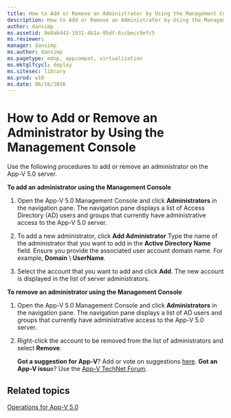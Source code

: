 ```yaml
---
title: How to Add or Remove an Administrator by Using the Management Console
description: How to Add or Remove an Administrator by Using the Management Console
author: dansimp
ms.assetid: 0e8ab443-1931-4b1a-95df-6ccbecc9efc5
ms.reviewer: 
manager: dansimp
ms.author: dansimp
ms.pagetype: mdop, appcompat, virtualization
ms.mktglfcycl: deploy
ms.sitesec: library
ms.prod: w10
ms.date: 06/16/2016
---
```



# How to Add or Remove an Administrator by Using the Management Console


Use the following procedures to add or remove an administrator on the App-V 5.0 server.

**To add an administrator using the Management Console**

1.  Open the App-V 5.0 Management Console and click **Administrators** in the navigation pane. The navigation pane displays a list of Access Directory (AD) users and groups that currently have administrative access to the App-V 5.0 server.

2.  To add a new administrator, click **Add Administrator** Type the name of the administrator that you want to add in the **Active Directory Name** field. Ensure you provide the associated user account domain name. For example, **Domain** \\ **UserName**.

3.  Select the account that you want to add and click **Add**. The new account is displayed in the list of server administrators.

**To remove an administrator using the Management Console**

1.  Open the App-V 5.0 Management Console and click **Administrators** in the navigation pane. The navigation pane displays a list of AD users and groups that currently have administrative access to the App-V 5.0 server.

2.  Right-click the account to be removed from the list of administrators and select **Remove**.

    **Got a suggestion for App-V**? Add or vote on suggestions [here](http://appv.uservoice.com/forums/280448-microsoft-application-virtualization). **Got an App-V issu**e? Use the [App-V TechNet Forum](https://social.technet.microsoft.com/Forums/home?forum=mdopappv).

## Related topics


[Operations for App-V 5.0](operations-for-app-v-50.md)

 

 





